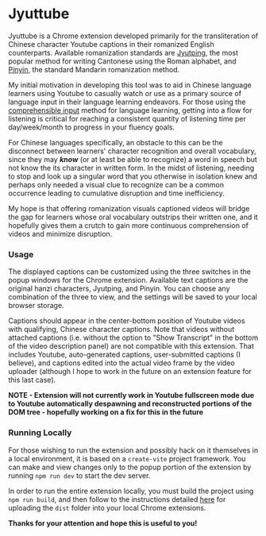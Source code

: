 # Jyuttube

Jyuttube is a Chrome extension developed primarily for the transliteration of Chinese character Youtube captions in their romanized English counterparts.
Available romanization standards are [Jyutping](https://en.wikipedia.org/wiki/Jyutping), the most popular method for writing Cantonese using the Roman alphabet, and [Pinyin](https://en.wikipedia.org/wiki/Pinyin), the standard Mandarin romanization method.

My initial motivation in developing this tool was to aid in Chinese language learners using Youtube to casually watch or use as a primary source of language input in their language learning endeavors. For those using the [comprehensible input](https://en.wikipedia.org/wiki/Input_hypothesis) method for language learning, getting into a flow for listening is critical for reaching a consistent quantity of listening time per day/week/month to progress in your fluency goals.

For Chinese languages specifically, an obstacle to this can be the disconnect between learners' character recognition and overall vocabulary, since they may **_know_** (or at least be able to recognize) a word in speech but not know the its character in written form. In the midst of listening, needing to stop and look up a singular word that you otherwise in isolation knew and perhaps only needed a visual clue to recognize can be a common occurrence leading to cumulative disruption and time inefficiency.

My hope is that offering romanization visuals captioned videos will bridge the gap for learners whose oral vocabulary outstrips their written one, and it hopefully gives them a crutch to gain more continuous comprehension of videos and minimize disruption.

### Usage

The displayed captions can be customized using the three switches in the popup windows for the Chrome extension. Available text captions are the original hanzi characters, Jyutping, and Pinyin. You can choose any combination of the three to view, and the settings will be saved to your local browser storage.

Captions should appear in the center-bottom position of Youtube videos with qualifying, Chinese character captions. Note that videos without attached captions (i.e. without the option to "Show Transcript" in the bottom of the video description panel) are not compatible with this extension. That includes Youtube, auto-generated captions, user-submitted captions (I believe), and captions edited into the actual video frame by the video uploader (although I hope to work in the future on an extension feature for this last case).

**NOTE - Extension will not currently work in Youtube fullscreen mode due to Youtube automatically despawning and reconstructed portions of the DOM tree - hopefully working on a fix for this in the future**

### Running Locally

For those wishing to run the extension and possibly hack on it themselves in a local environment, it is based on a `create-vite` project framework. You can make and view changes only to the popup portion of the extension by running `npm run dev` to start the dev server.

In order to run the entire extension locally, you must build the project using `npm run build`, and then follow to the instructions detailed [here](https://developer.chrome.com/docs/extensions/get-started/tutorial/hello-world) for uploading the `dist` folder into your local Chrome extensions.

**Thanks for your attention and hope this is useful to you!**
